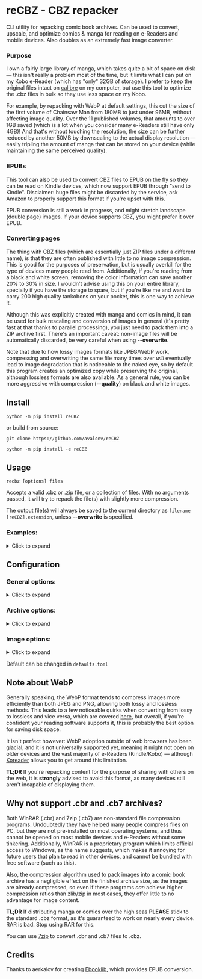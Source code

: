 # reCBZ - CBZ repacker

CLI utility for repacking comic book archives. Can be used to convert, upscale, and optimize comics & manga for reading on e-Readers and mobile devices. Also doubles as an extremely fast image converter.

### Purpose

I own a fairly large library of manga, which takes quite a bit of space on disk — this isn't really a problem most of the time, but it limits what I can put on my Kobo e-Reader (which has "only" 32GB of storage). I prefer to keep the original files intact on [calibre](https://github.com/kovidgoyal/calibre) on my computer, but use this tool to optimize the .cbz files in bulk so they use less space on my Kobo.

For example, by repacking with WebP at default settings, this cut the size of the first volume of Chainsaw Man from 180MB to just under 96MB, without affecting image quality. Over the 11 published volumes, that amounts to over 1GB saved (which is a lot when you consider many e-Readers still have only 4GB)! And that's without touching the resolution, the size can be further reduced by another 50MB by downscaling to the actual display resolution — easily tripling the amount of manga that can be stored on your device (while maintaining the same perceived quality).

### EPUBs

This tool can also be used to convert CBZ files to EPUB on the fly so they can be read on Kindle devices, which now support EPUB through "send to Kindle". Disclaimer: huge files might be discarded by the service, ask Amazon to properly support this format if you're upset with this.

EPUB conversion is still a work in progress, and might stretch landscape (double page) images. If your device supports CBZ, you might prefer it over EPUB.

### Converting pages

The thing with CBZ files (which are essentially just ZIP files under a different name), is that they are often published with little to no image compression. This is good for the purposes of preservation, but is usually overkill for the type of devices many people read from. Additionally, if you're reading from a black and white screen, removing the color information can save another 20% to 30% in size. I wouldn't advise using this on your entire library, specially if you have the storage to spare, but if you're like me and want to carry 200 high quality tankobons on your pocket, this is one way to achieve it.

Although this was explicitly created with manga and comics in mind, it can be used for bulk rescaling and conversion of images in general (it's pretty fast at that thanks to parallel processing), you just need to pack them into a ZIP archive first. There's an important caveat: non-image files will be automatically discarded, be very careful when using **--overwrite**.

Note that due to how lossy images formats like JPEG/WebP work, compressing and overwriting the same file many times over *will* eventually lead to image degradation that is noticeable to the naked eye, so by default this program creates an optimized copy while preserving the original, although lossless formats are also available. As a general rule, you can be more aggressive with compression (**--quality**) on black and white images.

## Install

    python -m pip install reCBZ

or build from source:

    git clone https://github.com/avalonv/reCBZ

    python -m pip install -e reCBZ

## Usage

    recbz [options] files

Accepts a valid .cbz or .zip file, or a collection of files. With no arguments passed, it will try to repack the file(s) with slightly more compression.

The output file(s) will always be saved to the current directory as `filename [reCBZ].extension`, unless **--overwrite** is specified.

### Examples:
<details>
  <summary>Click to expand</summary>
<br>

Convert pages in 'Blame! Master Edition v06.cbz' to various formats and ask which one to repack with:

    recbz --assist 'Blame! Master Edition v06.cbz'

Rescale two volumes to the Kindle Paperwhite resolution, and save as EPUB:

    recbz --epub --size 1125x1500 'Our Dreams at Dusk v01.cbz' 'Our Dreams at Dusk v02.cbz'

To repack all books in the current directory (e.g. a series), use a '*' to match .cbz files:

    recbz ./*.cbz

- On Windows, slashes '/' should be replaced with backslashes '\\'

Automatically convert and repack all books on the 'Blame!' folder:

    recbz --auto ./'Blame!'/*.cbz

Rescale all books on the "Saga" folder to 1440p 3:4, convert pages to grayscale and save as high quality JPEG:

    recbz --size 1440x1920 -bw --quality 90 --fmt jpeg ./Saga/*.cbz
</details>

## Configuration

### General options:
<details>
  <summary>Click to expand</summary>
<br>

**--nowrite**  **-nw**  
<ul>Dry run. The repacked archive isn't saved at the end, making other options completely safe.</ul>

**--overwrite**  **-O**  
<ul>Overwrite original archive. Specifically, it will be converted to a valid .cbz structure, meaning that non-image files will be discarded. Make sure you understand what this means before using this.</ul>

**--compare**  **-c**  
<ul>Does a dry run with a small sample of images, converting them to available formats using current settings, then displays a disk usage summary for each.</ul>

**--assist**  **-a**  
<ul>Same as <b>--compare</b>, except it then asks you which format to use for a real run.</ul>

**--auto**  **-A**  
<ul>Same as <b>--compare</b>, except it automatically picks the best/smallest format for a real run.</ul> 

<ul>Most of the time this will be a <a href="#note-about-webp">.webp</a>. If you wish to exclude this format, you can add <b>--nowebp</b>.</ul>

~~**--recursive**  **-R**~~  (TODO/Unimplemented)  see [#examples](#examples) 
<ul>Search all subfolders in the current path for .cbz or .zip files to convert.</ul>

<ul><b>Exercise caution when using with --overwrite, may lead to loss of data.</b></ul>

**--verbose**  **-v**  
<ul>More progress messages. Can be repeated (-vv) for debug output.</ul>

**--silent**  **-s**  
<ul>No progress messages.</ul>

**--processes** *1 - 32*  
default: Core count - 1 (close to 100% utilization)  
<ul>Max number of processes to spawn. This will only improve performance if your CPU has cores to spare (it's not magic!). <b>Warning:</b> May choke lower end systems, set this to 2 or 4 if you're experiencing high memory usage.</ul>

**--sequential**  
<ul>Disable multiprocessing altogether. Use this only if you're still experiencing memory issues, or for debugging.</ul>

</details>

### Archive options:
<details>
  <summary>Click to expand</summary>
<br>

**--epub**  
<ul>Save archive as EPUB. -- <b>WORK IN PROGRESS</b></ul>

**--zip**  
<ul>Save archive as ZIP.</ul>
 
**--cbz**  
<ul>Save archive as CBZ. This is the default.</ul>

~~**--unpack**~~ (TODO/Unimplemented)  
<ul>Extract archive contents to a folder</ul>

**--compress**  
<ul>Attempt to further compress the archive after images have been converted. This will have a very negligible effect on file size, and is generally not recommended.</ul>

</details>

### Image options:
<details>
  <summary>Click to expand</summary>
<br>

**--fmt** *format*  
default: same as source  
<ul>Format to convert images to. One of: <i>jpeg, png, webp</i> or <i>webpll</i> — png and webpll are <a href='https://en.wikipedia.org/wiki/Lossless_compression'>lossless</a>. Try <b>-c</b> to get an idea of how they compare, this will vary depending on the source format. Omitting this option will preserve the original format.</ul>

**--quality** *0 - 95*  
default: 80  
<ul>Image compression quality for lossy formats, will have a large impact on file size. Smaller values produce smaller files at the cost of visual quality. This option only applies to lossy formats</ul>

<ul><b>Notes:</b>

<ul>Low values degrade image quality less in WebP than they do in JPEG. Similarly, grayscale images are less affected by this setting that color ones, so generally speaking, you can lower it even more when using <b>--fmt webp</b> or <b>--grayscale</b> to save extra space.</ul>

<ul>Values higher than 95 will usually <b>increase</b> file size without actually improving quality.</ul></ul>

**--size** *WidthxHeight*  
default: don't rescale  

<ul>Rescale images to the specified resolution, using Lanczos interpolation. Does its best to detect and preserve landscape images.</ul> 

<ul>Add <b>--noupscale</b> to disable upscaling, so images can only be downscaled (as long as they're greater than value).</ul>

<ul>Add <b>--nodownscale</b> to disable downscaling, so images can only be upscaled (as long as they're less than value).</ul>

<ul>1440x1920 (3:4) is more than suitable for 6"/7" e-Reader screens. For smaller devices, setting this to 150% of your screen's resolution is usually the best compromise between quality and file size, still allowing you to zoom-in to read the lore critical thoughts of that moe character.</ul>

<ul><b>Note:</b> this isn't magic. Please don't upscale a low quality source to upload to manga sites and claim yours is higher quality, because it isn't, and it will annoy people.</ul>

**--grayscale**  **-bw**  
<ul>Convert images to grayscale. Useful for e-Paper screens, reducing file size by another 10% to 20%. Provides no benefit to comics which only have a few coloured pages (manga).</ul>

</details>

Default can be changed in `defaults.toml`
## Note about WebP

Generally speaking, the WebP format tends to compress images more efficiently than both JPEG and PNG, allowing both lossy and lossless methods. This leads to a few noticeable quirks when converting from lossy to lossless and vice versa, which are covered [here](https://developers.google.com/speed/webp/faq#can_a_webp_image_grow_larger_than_its_source_image), but overall, if you're confident your reading software supports it, this is probably the best option for saving disk space.

It isn't perfect however: WebP adoption outside of web browsers has been glacial, and it is not universally supported yet, meaning it might not open on older devices and the vast majority of e-Readers (Kindle/Kobo) — although [Koreader](https://github.com/koreader/koreader/) allows you to get around this limitation.

**TL;DR** If you're repacking content for the purpose of sharing with others on the web, it is **strongly** advised to avoid this format, as many devices still aren't incapable of displaying them.

## Why not support .cbr and .cb7 archives?

Both WinRAR (.cbr) and 7zip (.cb7) are non-standard file compression programs. Undoubtedly they have helped many people compress files on PC, but they are not pre-installed on most operating systems, and thus cannot be opened on most mobile devices and e-Readers without some tinkering. Additionally, WinRAR is a proprietary program which limits official access to Windows, as the name suggests, which makes it annoying for future users that plan to read in other devices, and cannot be bundled with free software (such as this).

Also, the compression algorithm used to pack images into a comic book archive has a negligible effect on the finished archive size, as the images are already compressed, so even if these programs *can* achieve higher compression ratios than zlib/zip in most cases, they offer little to no advantage for image content.

**TL;DR** If distributing manga or comics over the high seas **PLEASE** stick to the standard .cbz format, as it's guaranteed to work on nearly every device. RAR is bad. Stop using RAR for this.

You can use [7zip](https://www.7-zip.org/) to convert .cbr and .cb7 files to .cbz.

## Credits

Thanks to aerkalov for creating [Ebooklib](https://github.com/aerkalov/ebooklib), which provides EPUB conversion.
